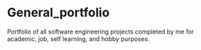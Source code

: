 # General_portfolio
Portfolio of all software engineering projects completed by me for academic, job, self learning, and hobby purposes. 
